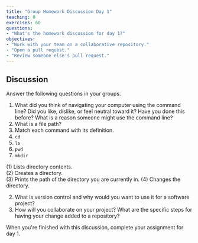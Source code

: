 ```yaml
---
title: "Group Homework Discussion Day 1"
teaching: 0
exercises: 60
questions:
- "What's the homework discussion for day 1?"
objectives:
- "Work with your team on a collaborative repository."
- "Open a pull request."
- "Review someone else's pull request."
---
```


## Discussion

Answer the following questions in your groups.

1. What did you think of navigating your computer using the command line? Did you like, dislike, or feel neutral toward it? Have you done this before? What is a reason someone might use the command line?
1. What is a file path?
1. Match each command with its definition.  
1. `cd`  
1. `ls`  
1. `pwd`  
1. `mkdir`  
 
(1) Lists directory contents.  
(2) Creates a directory.  
(3) Prints the path of the directory you are currently in.
(4) Changes the directory.  

2. What is version control and why would you want to use it for a software project?
4. How will you collaborate on your project? What are the specific steps for having your change added to a repository?

When you're finished with this discussion, complete your assignment for day 1.
